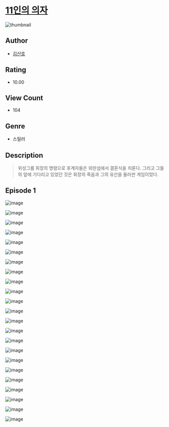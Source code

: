 # [11인의 의자](https://comic.naver.com/challenge/list?titleId=811334)
![thumbnail](https://image-comic.pstatic.net/user_contents_data/challenge_comic/2023/05/25/upload_3617015257025950000_480x623.jpeg)

## Author
- [김산호](https://comic.naver.com/artistTitle?id=367289)

## Rating
- 10.00

## View Count
- 104

## Genre
- 스릴러

## Description
> 위성그룹 회장의 명령으로 후계자들은 외딴섬에서 결혼식을 치룬다. 그리고 그들의 앞에 기다리고 있었던 것은 회장의 죽음과 그의 유산을 둘러싼 게임이었다.


## Episode 1
![image](https://image-comic.pstatic.net/user_contents_data/challenge_comic/2023/05/25/367289/upload_7291949451929859381.jpeg)

![image](https://image-comic.pstatic.net/user_contents_data/challenge_comic/2023/05/25/367289/upload_3833796275194573414.jpeg)

![image](https://image-comic.pstatic.net/user_contents_data/challenge_comic/2023/05/25/367289/upload_7306302269819533625.jpeg)

![image](https://image-comic.pstatic.net/user_contents_data/challenge_comic/2023/05/25/367289/upload_7003719982049931622.jpeg)

![image](https://image-comic.pstatic.net/user_contents_data/challenge_comic/2023/05/25/367289/upload_4120903817257824816.jpeg)

![image](https://image-comic.pstatic.net/user_contents_data/challenge_comic/2023/05/25/367289/upload_7149805490614461281.jpeg)

![image](https://image-comic.pstatic.net/user_contents_data/challenge_comic/2023/05/25/367289/upload_3487584235704170551.jpeg)

![image](https://image-comic.pstatic.net/user_contents_data/challenge_comic/2023/05/25/367289/upload_3616448999092138037.jpeg)

![image](https://image-comic.pstatic.net/user_contents_data/challenge_comic/2023/05/25/367289/upload_7221019951802705207.jpeg)

![image](https://image-comic.pstatic.net/user_contents_data/challenge_comic/2023/05/25/367289/upload_7004051123304215864.jpeg)

![image](https://image-comic.pstatic.net/user_contents_data/challenge_comic/2023/05/25/367289/upload_3834592299386613814.jpeg)

![image](https://image-comic.pstatic.net/user_contents_data/challenge_comic/2023/05/25/367289/upload_7364572181284807993.jpeg)

![image](https://image-comic.pstatic.net/user_contents_data/challenge_comic/2023/05/25/367289/upload_3774920708160960055.jpeg)

![image](https://image-comic.pstatic.net/user_contents_data/challenge_comic/2023/05/25/367289/upload_3472335112475271987.jpeg)

![image](https://image-comic.pstatic.net/user_contents_data/challenge_comic/2023/05/25/367289/upload_7090407652067455795.jpeg)

![image](https://image-comic.pstatic.net/user_contents_data/challenge_comic/2023/05/25/367289/upload_7363721163630457653.jpeg)

![image](https://image-comic.pstatic.net/user_contents_data/challenge_comic/2023/05/25/367289/upload_7291439089589565235.jpeg)

![image](https://image-comic.pstatic.net/user_contents_data/challenge_comic/2023/05/25/367289/upload_7077469921259698534.jpeg)

![image](https://image-comic.pstatic.net/user_contents_data/challenge_comic/2023/05/25/367289/upload_7077233513394878264.jpeg)

![image](https://image-comic.pstatic.net/user_contents_data/challenge_comic/2023/05/25/367289/upload_3979270226942387512.jpeg)

![image](https://image-comic.pstatic.net/user_contents_data/challenge_comic/2023/05/25/367289/upload_3630245684704457061.jpeg)

![image](https://image-comic.pstatic.net/user_contents_data/challenge_comic/2023/05/25/367289/upload_3991094379182372408.jpeg)

![image](https://image-comic.pstatic.net/user_contents_data/challenge_comic/2023/05/25/367289/upload_7233171552452555876.jpeg)
